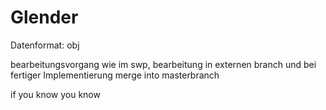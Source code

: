 # Glender

Datenformat: obj

bearbeitungsvorgang wie im swp, bearbeitung in externen branch und bei fertiger Implementierung merge into masterbranch

if you know you know


